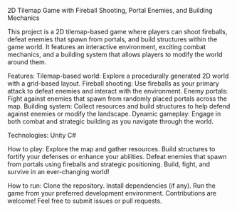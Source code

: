 2D Tilemap Game with Fireball Shooting, Portal Enemies, and Building Mechanics

This project is a 2D tilemap-based game where players can shoot fireballs, defeat enemies that spawn from portals, and build structures within the game world. It features an interactive environment, exciting combat mechanics, and a building system that allows players to modify the world around them.

Features:
Tilemap-based world: Explore a procedurally generated 2D world with a grid-based layout.
Fireball shooting: Use fireballs as your primary attack to defeat enemies and interact with the environment.
Enemy portals: Fight against enemies that spawn from randomly placed portals across the map.
Building system: Collect resources and build structures to help defend against enemies or modify the landscape.
Dynamic gameplay: Engage in both combat and strategic building as you navigate through the world.


Technologies:
Unity
C#


How to play:
Explore the map and gather resources.
Build structures to fortify your defenses or enhance your abilities.
Defeat enemies that spawn from portals using fireballs and strategic positioning.
Build, fight, and survive in an ever-changing world!


How to run:
Clone the repository.
Install dependencies (if any).
Run the game from your preferred development environment.
Contributions are welcome! Feel free to submit issues or pull requests.
